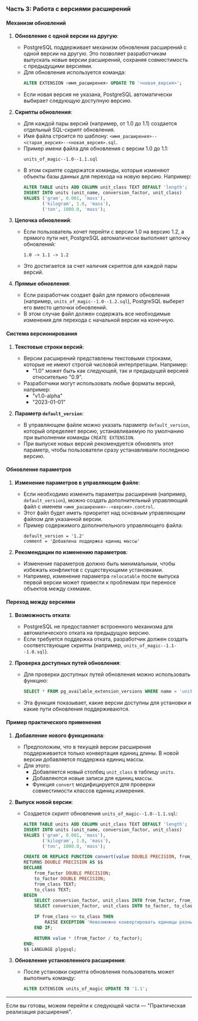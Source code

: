 ### Часть 3: Работа с версиями расширений

#### Механизм обновлений
1. **Обновление с одной версии на другую**:
   - PostgreSQL поддерживает механизм обновления расширений с одной версии на другую. Это позволяет разработчикам выпускать новые версии расширений, сохраняя совместимость с предыдущими версиями.
   - Для обновления используется команда:
     ```sql
     ALTER EXTENSION <имя_расширения> UPDATE TO '<новая_версия>';
     ```
   - Если новая версия не указана, PostgreSQL автоматически выбирает следующую доступную версию.

2. **Скрипты обновления**:
   - Для каждой пары версий (например, от 1.0 до 1.1) создается отдельный SQL-скрипт обновления.
   - Имя файла строится по шаблону: `<имя_расширения>--<старая_версия>--<новая_версия>.sql`.
   - Пример имени файла для обновления с версии 1.0 до 1.1:
     ```
     units_of_magic--1.0--1.1.sql
     ```
   - В этом скрипте содержатся команды, которые изменяют объекты базы данных для перехода на новую версию. Например:
     ```sql
     ALTER TABLE units ADD COLUMN unit_class TEXT DEFAULT 'length';
     INSERT INTO units (unit_name, conversion_factor, unit_class)
     VALUES ('gram', 0.001, 'mass'),
            ('kilogram', 1.0, 'mass'),
            ('ton', 1000.0, 'mass');
     ```

3. **Цепочка обновлений**:
   - Если пользователь хочет перейти с версии 1.0 на версию 1.2, а прямого пути нет, PostgreSQL автоматически выполняет цепочку обновлений:
     ```
     1.0 -> 1.1 -> 1.2
     ```
   - Это достигается за счет наличия скриптов для каждой пары версий.

4. **Прямые обновления**:
   - Если разработчик создает файл для прямого обновления (например, `units_of_magic--1.0--1.2.sql`), PostgreSQL выберет его вместо цепочки обновлений.
   - В этом случае файл должен содержать все необходимые изменения для перехода с начальной версии на конечную.

#### Система версионирования
1. **Текстовые строки версий**:
   - Версии расширений представлены текстовыми строками, которые не имеют строгой числовой интерпретации. Например:
     - "1.0" может быть как следующей, так и предыдущей версией относительно "0.9".
   - Разработчики могут использовать любые форматы версий, например:
     - "v1.0-alpha"
     - "2023-01-01"

2. **Параметр `default_version`**:
   - В управляющем файле можно указать параметр `default_version`, который определяет версию, устанавливаемую по умолчанию при выполнении команды `CREATE EXTENSION`.
   - При выпуске новых версий рекомендуется обновлять этот параметр, чтобы пользователи сразу устанавливали последнюю версию.

#### Обновление параметров
1. **Изменение параметров в управляющем файле**:
   - Если необходимо изменить параметры расширения (например, `default_version`), можно создать дополнительный управляющий файл с именем `<имя_расширения>--<версия>.control`.
   - Этот файл будет иметь приоритет над основным управляющим файлом для указанной версии.
   - Пример содержимого дополнительного управляющего файла:
     ```
     default_version = '1.2'
     comment = 'Добавлена поддержка единиц массы'
     ```

2. **Рекомендации по изменению параметров**:
   - Изменение параметров должно быть минимальным, чтобы избежать конфликтов с существующими установками.
   - Например, изменение параметра `relocatable` после выпуска первой версии может привести к проблемам при переносе объектов между схемами.

#### Переход между версиями
1. **Возможность отката**:
   - PostgreSQL не предоставляет встроенного механизма для автоматического отката на предыдущую версию.
   - Если требуется поддержка отката, разработчик должен создать соответствующие скрипты (например, `units_of_magic--1.1--1.0.sql`).

2. **Проверка доступных путей обновления**:
   - Для проверки доступных путей обновления можно использовать функцию:
     ```sql
     SELECT * FROM pg_available_extension_versions WHERE name = 'units_of_magic';
     ```
   - Эта функция показывает, какие версии доступны для установки и какие пути обновления поддерживаются.

#### Пример практического применения
1. **Добавление нового функционала**:
   - Предположим, что в текущей версии расширения поддерживается только конвертация единиц длины. В новой версии добавляется поддержка единиц массы.
   - Для этого:
     - Добавляется новый столбец `unit_class` в таблицу `units`.
     - Добавляются новые записи для единиц массы.
     - Функция `convert` модифицируется для проверки совместимости классов единиц измерения.

2. **Выпуск новой версии**:
   - Создается скрипт обновления `units_of_magic--1.0--1.1.sql`:
     ```sql
     ALTER TABLE units ADD COLUMN unit_class TEXT DEFAULT 'length';
     INSERT INTO units (unit_name, conversion_factor, unit_class)
     VALUES ('gram', 0.001, 'mass'),
            ('kilogram', 1.0, 'mass'),
            ('ton', 1000.0, 'mass');

     CREATE OR REPLACE FUNCTION convert(value DOUBLE PRECISION, from_unit TEXT, to_unit TEXT)
     RETURNS DOUBLE PRECISION AS $$
     DECLARE
         from_factor DOUBLE PRECISION;
         to_factor DOUBLE PRECISION;
         from_class TEXT;
         to_class TEXT;
     BEGIN
         SELECT conversion_factor, unit_class INTO from_factor, from_class FROM units WHERE unit_name = from_unit;
         SELECT conversion_factor, unit_class INTO to_factor, to_class FROM units WHERE unit_name = to_unit;

         IF from_class <> to_class THEN
             RAISE EXCEPTION 'Невозможно конвертировать единицы разных классов';
         END IF;

         RETURN value * (from_factor / to_factor);
     END;
     $$ LANGUAGE plpgsql;
     ```

3. **Обновление установленного расширения**:
   - После установки скрипта обновления пользователь может выполнить команду:
     ```sql
     ALTER EXTENSION units_of_magic UPDATE TO '1.1';
     ```

---

Если вы готовы, можем перейти к следующей части — "Практическая реализация расширения".